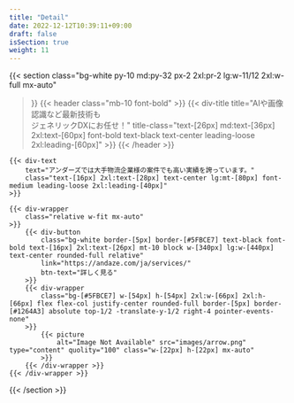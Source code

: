 ```yaml
---
title: "Detail"
date: 2022-12-12T10:39:11+09:00
draft: false
isSection: true
weight: 11
---
```


{{< section
    class="bg-white py-10 md:py-32 px-2 2xl:pr-2 lg:w-11/12 2xl:w-full mx-auto"
>}}
    {{< header
        class="mb-10 font-bold"
    >}}
        {{< div-title
            title="AIや画像認識など最新技術も<br>ジェネリックDXにお任せ！"
            title-class="text-[26px] md:text-[36px] 2xl:text-[60px] font-bold text-black text-center leading-loose 2xl:leading-[60px]"
        >}}
    {{< /header >}}

    {{< div-text
        text="アンダーズでは大手物流企業様の案件でも高い実績を誇っています。"
        class="text-[16px] 2xl:text-[28px] text-center lg:mt-[80px] font-medium leading-loose 2xl:leading-[40px]"
    >}}

    {{< div-wrapper
        class="relative w-fit mx-auto"
    >}}
        {{< div-button
            class="bg-white border-[5px] border-[#5FBCE7] text-black font-bold text-[16px] 2xl:text-[26px] mt-10 block w-[340px] lg:w-[440px] text-center rounded-full relative"
            link="https://andaze.com/ja/services/"
            btn-text="詳しく見る"
        >}}
        {{< div-wrapper
            class="bg-[#5FBCE7] w-[54px] h-[54px] 2xl:w-[66px] 2xl:h-[66px] flex flex-col justify-center rounded-full border-[5px] border-[#1264A3] absolute top-1/2 -translate-y-1/2 right-4 pointer-events-none"
        >}}
            {{< picture
                alt="Image Not Available" src="images/arrow.png" type="content" quolity="100" class="w-[22px] h-[22px] mx-auto"
            >}}
        {{< /div-wrapper >}}
    {{< /div-wrapper >}}


{{< /section >}}
